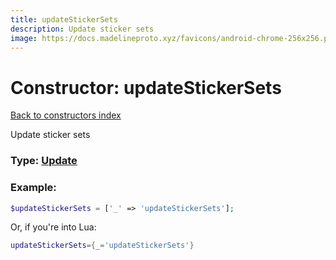```yaml
---
title: updateStickerSets
description: Update sticker sets
image: https://docs.madelineproto.xyz/favicons/android-chrome-256x256.png
---
```

# Constructor: updateStickerSets  
[Back to constructors index](index.md)



Update sticker sets




### Type: [Update](../types/Update.md)


### Example:

```php
$updateStickerSets = ['_' => 'updateStickerSets'];
```  


Or, if you're into Lua:

```lua
updateStickerSets={_='updateStickerSets'}

```


